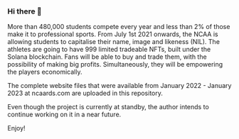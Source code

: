 ### Hi there 👋

More than 480,000 students compete every year and less than 2% of those make it to professional sports. From July 1st 2021 onwards, the NCAA is allowing students to capitalise their name, image and likeness (NIL). The athletes are going to have 999 limited tradeable NFTs, built under the Solana blockchain. Fans will be able to buy and trade them, with the possibility of making big profits. Simultaneously, they will be empowering the players economically.

The complete website files that were available from January 2022 - January 2023 at ncaards.com are uploaded in this repository.

Even though the project is currently at standby, the author intends to continue working on it in a near future.

Enjoy!

<!--
**ncaards/ncaards** is a ✨ _special_ ✨ repository because its `README.md` (this file) appears on your GitHub profile.

Here are some ideas to get you started:

- 🔭 I’m currently working on ...
- 🌱 I’m currently learning ...
- 👯 I’m looking to collaborate on ...
- 🤔 I’m looking for help with ...
- 💬 Ask me about ...
- 📫 How to reach me: ...
- 😄 Pronouns: ...
- ⚡ Fun fact: ...
-->
